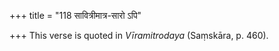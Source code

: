 +++
title = "118 सावित्रीमात्र-सारो ऽपि"

+++
This verse is quoted in *Vīramitrodaya* (Saṃskāra, p. 460).
